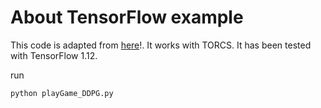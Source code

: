 # About TensorFlow example


This code is adapted from [here](https://github.com/madras-simulator/MADRaS)!.
It works with TORCS.
It has been tested with TensorFlow 1.12. 

run 

    python playGame_DDPG.py




